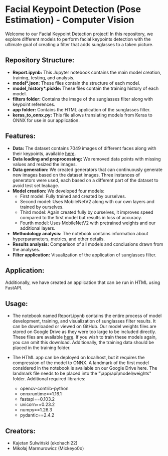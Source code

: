 # Facial Keypoint Detection (Pose Estimation) - Computer Vision

Welcome to our Facial Keypoint Detection project! In this repository, we explore different models to perform facial keypoints detection with the ultimate goal of creating a filter that adds sunglasses to a taken picture.

## Repository Structure:

* <b>Report.ipynb:</b> This Jupyter notebook contains the main model creation, training, testing, and analysis.
* <b>model*.json:</b> These files contain the structure of each model.
* <b>model_history*.pickle:</b> These files contain the training history of each model.
* <b>filters folder:</b> Contains the image of the sunglasses filter along with keypoint references.
* <b>app folder:</b> Contains the HTML application of the sunglasses filter.
* <b>keras_to_onnx.py:</b> This file allows translating models from Keras to ONNX for use in our application.

## Features:

* <b>Data:</b> The dataset contains 7049 images of different faces along with their keypoints, available [here](https://www.kaggle.com/competitions/facial-keypoints-detection/data?select=training.zip).
* <b>Data loading and preprocessing:</b> We removed data points with missing values and resized the images.
* <b>Data generation:</b> We created generators that can continuously generate new images based on the dataset images. Three instances of generators were used, each based on a different part of the dataset to avoid test set leakage.
* <b>Model creation:</b> We developed four models:
    * First model: Fully trained and created by ourselves.
    * Second model: Uses MobileNetV2 along with our own layers and trained by ourselves.
    * Third model: Again created fully by ourselves, it improves speed compared to the first model but results in loss of accuracy.
    * Fourth model: Uses MobileNetV2 with pretrained weights and our additional layers.
* <b>Methodology analysis:</b> The notebook contains information about hyperparameters, metrics, and other details.
* <b>Results analysis:</b> Comparison of all models and conclusions drawn from the analyses.
* <b>Filter application:</b> Visualization of the application of sunglasses filter.

## Application:

Additionally, we have created an application that can be run in HTML using FastAPI.

## Usage:

* The notebook named Report.ipynb contains the entire process of model development, training, and visualization of sunglasses filter results. It can be downloaded or viewed on GitHub. Our model weights files are stored on Google Drive as they were too large to be included directly. These files are available [here](https://drive.google.com/drive/u/2/folders/16EUYvUpze603XQKlXv5_1Mufg4-lRYPU). If you wish to train these models again, you can omit this download. Additionally, the training data should be placed in the training folder.

* The HTML app can be deployed on localhost, but it requires the compression of the model to ONNX. A landmark of the first model considered in the notebook is available on our Google Drive here. The landmark file needs to be placed into the "\app\api\model\weights" folder. Additional required libraries:
    * opencv-contrib-python
    * onnxruntime==1.16.1
    * fastapi==0.103.2
    * uvicorn==0.23.2
    * numpy==1.26.3
    * pydantic==2.4.2

## Creators:

* Kajetan Sulwiński (ekohachi22)
* Mikołaj Marmurowicz (Mickeyo0o)